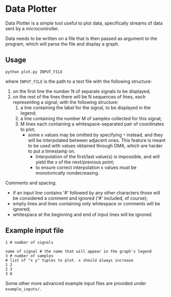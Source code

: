 # Data Plotter

Data Plotter is a simple tool useful to plot data, specifically streams of data sent by a microcontroller. 

Data needs to be written on a file that is then passed as argument to the program, which will parse the file and display a graph.

## Usage

`python plot.py INPUT_FILE`

where `INPUT_FILE` is the path to a text file with the following structure:

1. on the first line the number N of separate signals to be displayed;
1. on the rest of the lines there will be N sequences of lines, each representing a signal, with the following structure:
    1. a line containing the label for the signal, to be displayed in the legend;
    1. a line containing the number M of samples collected for this signal;
    1. M lines each containing a whitespace-separated pair of coordinates to plot;
        * some x values may be omitted by specifying `*` instead, and they will be interpolated between adjacent ones. This feature is meant to be used with values obtained through DMA, which are harder to put a timestamp on.
            * Interpolation of the first/last value(s) is impossible, and will yield the x of the next/previous point;
            * to ensure correct interpolation x values must be monotonically nondecreasing.


Comments and spacing:
* if an input line contains '#' followed by any other characters those will be considered a comment and ignored ('#' included, of course);
* empty lines and lines containing only whitespace or comments will be ignored;
* whitespace at the beginning and end of input lines will be ignored.

## Example input file

```
1 # number of signals

name of signal # the name that will appear in the graph's legend
3 # number of samples
# list of "x y" tuples to plot. x should always increase
1 2
2 3
3 8 
```

Some other more advanced example input files are provided under `example_inputs/`.

